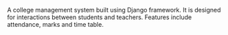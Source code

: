 
A college management system built using Django framework. It is designed for interactions between students and teachers. Features include attendance, marks and time table.
